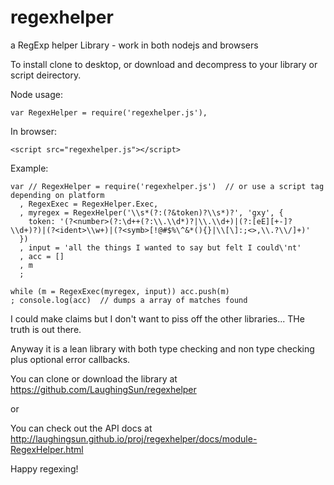 # regexhelper
a RegExp helper Library - work in both nodejs and browsers

To install clone to desktop, or download and decompress to your library or script deirectory.

Node usage:
```
var RegexHelper = require('regexhelper.js'),
```

In browser:
```
<script src="regexhelper.js"></script>
```

Example:
```
var // RegexHelper = require('regexhelper.js')  // or use a script tag depending on platform
  , RegexExec = RegexHelper.Exec,
  , myregex = RegexHelper('\\s*(?:(?&token)?\\s*)?', 'gxy', {
    token: '(?<number>(?:\d++(?:\\.\\d*)?|\\.\\d+)|(?:[eE][+-]?\\d+)?)|(?<ident>\\w+)|(?<symb>[!@#$%\^&*(){}|\\[\]:;<>,\\.?\\/]+)'
  })
  , input = 'all the things I wanted to say but felt I could\'nt'
  , acc = []
  , m
  ;
  
while (m = RegexExec(myregex, input)) acc.push(m)
; console.log(acc)  // dumps a array of matches found
```

I could make claims but I don't want to piss off the other libraries...  THe truth is out there.

Anyway it is a lean library with both type checking and non type checking plus optional error callbacks.

You can clone or download the library at https://github.com/LaughingSun/regexhelper

or

You can check out the API docs at http://laughingsun.github.io/proj/regexhelper/docs/module-RegexHelper.html

Happy regexing!



  
